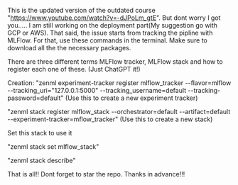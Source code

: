This is the updated version of the outdated course "https://www.youtube.com/watch?v=-dJPoLm_gtE". But dont worry I got you..... I am still working on the deployment part(My suggestion go with GCP or AWS). That said,
the issue starts from tracking the pipline with MLFlow. For that, use these commands in the terminal. Make sure to download all the the necessary packages.

There are three different terms MLFlow tracker, MLFlow stack and how to register each one of these. (Just ChatGPT it!)

Creation:
"zenml experiment-tracker register mlflow_tracker --flavor=mlflow --tracking_uri="127.0.0.1:5000" --tracking_username=default --tracking-password=default"     (Use this to create a new experiment tracker)

"zenml stack register mlflow_stack --orchestrator=default --artifact=default --experiment-tracker=mflow_tracker"  (Use this to create a new stack)


Set this stack to use it

"zenml stack set mlflow_stack"  

"zenml stack describe"

That is all!! Dont forget to star the repo. Thanks in advance!!!

